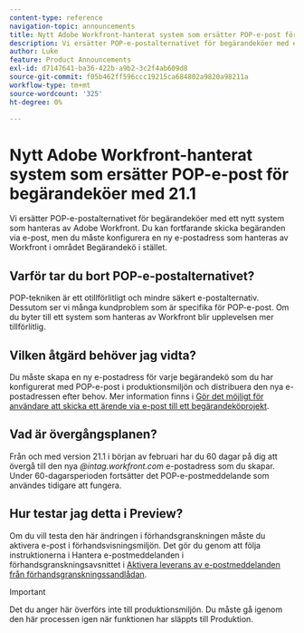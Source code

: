 ```yaml
---
content-type: reference
navigation-topic: announcements
title: Nytt Adobe Workfront-hanterat system som ersätter POP-e-post för begärandeköer med 21.1
description: Vi ersätter POP-e-postalternativet för begärandeköer med ett nytt system som hanteras av Adobe Workfront. Du kan fortfarande skicka begäranden via e-post, men du måste konfigurera en ny e-postadress som hanteras av Workfront i området Begärandekö i stället.
author: Luke
feature: Product Announcements
exl-id: d7147641-ba36-422b-a9b2-3c2f4ab609d8
source-git-commit: f05b462ff596ccc19215ca684802a9820a98211a
workflow-type: tm+mt
source-wordcount: '325'
ht-degree: 0%

---
```


# Nytt Adobe Workfront-hanterat system som ersätter POP-e-post för begärandeköer med 21.1

Vi ersätter POP-e-postalternativet för begärandeköer med ett nytt system som hanteras av Adobe Workfront. Du kan fortfarande skicka begäranden via e-post, men du måste konfigurera en ny e-postadress som hanteras av Workfront i området Begärandekö i stället.

## Varför tar du bort POP-e-postalternativet?

POP-tekniken är ett otillförlitligt och mindre säkert e-postalternativ. Dessutom ser vi många kundproblem som är specifika för POP-e-post. Om du byter till ett system som hanteras av Workfront blir upplevelsen mer tillförlitlig.

## Vilken åtgärd behöver jag vidta?

Du måste skapa en ny e-postadress för varje begärandekö som du har konfigurerat med POP-e-post i produktionsmiljön och distribuera den nya e-postadressen efter behov. Mer information finns i [Gör det möjligt för användare att skicka ett ärende via e-post till ett begärandeköprojekt](/help/quicksilver/manage-work/requests/create-requests/enable-email-issues-into-projects.md).

## Vad är övergångsplanen?

Från och med version 21.1 i början av februari har du 60 dagar på dig att övergå till den nya *@intag.workfront.com* e-postadress som du skapar. Under 60-dagarsperioden fortsätter det POP-e-postmeddelande som användes tidigare att fungera.

## Hur testar jag detta i Preview?

Om du vill testa den här ändringen i förhandsgranskningen måste du aktivera e-post i förhandsvisningsmiljön. Det gör du genom att följa instruktionerna i Hantera e-postmeddelanden i förhandsgranskningsavsnittet i [Aktivera leverans av e-postmeddelanden från förhandsgranskningssandlådan](../../../workfront-basics/using-notifications/enable-delivery-emails-from-preview-sandbox-environment.md).

>[!IMPORTANT]
>
>Det du anger här överförs inte till produktionsmiljön. Du måste gå igenom den här processen igen när funktionen har släppts till Produktion.

